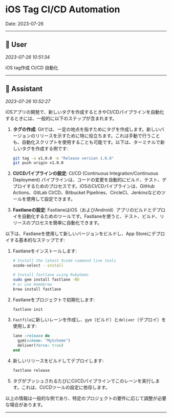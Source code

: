 # iOS Tag CI/CD Automation

Date: 2023-07-26

---

## 👤 User
*2023-07-26 10:51:34*

iOS tag作成 CI/CD 自動化

---

## 🤖 Assistant
*2023-07-26 10:52:27*

iOSアプリの開発で、新しいタグを作成するときやCI/CDパイプラインを自動化するときには、一般的に以下のステップが含まれます。

1. **タグの作成**: Gitでは、一定の地点を指すためにタグを作成します。新しいバージョンのリリースを示すために特に役立ちます。これは手動で行うことも、自動化スクリプトを使用することも可能です。以下は、ターミナルで新しいタグを作成する例です:

    ```bash
    git tag -a v1.0.0 -m "Release version 1.0.0"
    git push origin v1.0.0
    ```

2. **CI/CDパイプラインの設定**: CI/CD (Continuous Integration/Continuous Deployment) パイプラインは、コードの変更を自動的にビルド、テスト、デプロイするためのプロセスです。iOSのCI/CDパイプラインは、GitHub Actions、GitLab CI/CD、Bitbucket Pipelines、CircleCI、Jenkinsなどのツールを使用して設定できます。

3. **Fastlaneの設定**: FastlaneはiOS（およびAndroid）アプリのビルドとデプロイを自動化するためのツールです。Fastlaneを使うと、テスト、ビルド、リリースのプロセスを簡単に自動化できます。

以下は、Fastlaneを使用して新しいバージョンをビルドし、App Storeにデプロイする基本的なステップです:

1. Fastlaneをインストールします:

    ```bash
    # Install the latest Xcode command line tools
    xcode-select --install

    # Install fastlane using RubyGems
    sudo gem install fastlane -NV
    # or use Homebrew
    brew install fastlane
    ```

2. Fastlaneをプロジェクトで初期化します:

    ```bash
    fastlane init
    ```

3. `Fastfile`に新しいレーンを作成し、`gym`（ビルド）と`deliver`（デプロイ）を使用します:

    ```ruby
    lane :release do
      gym(scheme: "MyScheme")
      deliver(force: true)
    end
    ```

4. 新しいリリースをビルドしてデプロイします:

    ```bash
    fastlane release
    ```

5. タグがプッシュされるたびにCI/CDパイプラインでこのレーンを実行します。これは、CI/CDツールの設定に依存します。

以上の情報は一般的な例であり、特定のプロジェクトの要件に応じて調整が必要な場合があります。

---
